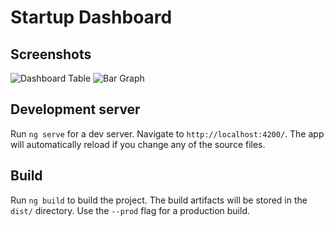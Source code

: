 # Startup Dashboard

## Screenshots
![Dashboard Table](https://github.com/baijudodhia/dashboard-ng/blob/master/readme-assets/0.png)
![Bar Graph](https://github.com/baijudodhia/dashboard-ng/blob/master/readme-assets/1.png)

## Development server

Run `ng serve` for a dev server. Navigate to `http://localhost:4200/`. The app will automatically reload if you change any of the source files.

## Build

Run `ng build` to build the project. The build artifacts will be stored in the `dist/` directory. Use the `--prod` flag for a production build.
